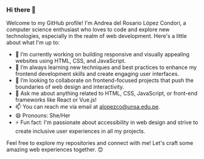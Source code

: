 ### Hi there 👋

Welcome to my GitHub profile! I'm Andrea del Rosario López Condori, a computer science enthusiast who loves to code and explore new technologies, especially in the realm of web development. Here's a little about what I'm up to:

- 🔭 I’m currently working on building responsive and visually appealing websites using HTML, CSS, and JavaScript.
- 🌱 I’m always learning new techniques and best practices to enhance my frontend development skills and create engaging user interfaces.
- 👯 I’m looking to collaborate on frontend-focused projects that push the boundaries of web design and interactivity.
- 💬 Ask me about anything related to HTML, CSS, JavaScript, or front-end frameworks like React or Vue.js!
- 📫 You can reach me via email at [alopezco@unsa.edu.pe](mailto:alopezco@unsa.edu.pe).
- 😄 Pronouns: She/Her
- ⚡ Fun fact: I'm passionate about accessibility in web design and strive to create inclusive user experiences in all my projects.

Feel free to explore my repositories and connect with me! Let's craft some amazing web experiences together. 😊
```

